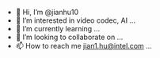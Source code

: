 - 👋 Hi, I’m @jianhu10
- 👀 I’m interested in video codec, AI ...
- 🌱 I’m currently learning ...
- 💞️ I’m looking to collaborate on ...
- 📫 How to reach me jian1.hu@intel.com ...

<!---
jianhu10/jianhu10 is a ✨ special ✨ repository because its `README.md` (this file) appears on your GitHub profile.
You can click the Preview link to take a look at your changes.
--->
